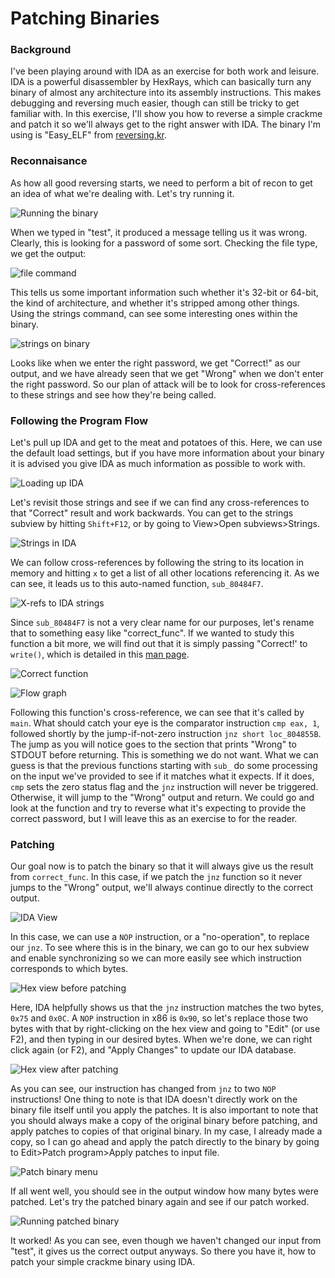 # Patching Binaries

### Background
I've been playing around with IDA as an exercise for both work and leisure. IDA is a powerful disassembler by HexRays, which can basically turn any binary of almost any architecture into its assembly instructions. This makes debugging and reversing much easier, though can still be tricky to get familiar with. In this exercise, I'll show you how to reverse a simple crackme and patch it so we'll always get to the right answer with IDA. The binary I'm using is "Easy_ELF" from [reversing.kr](http://reversing.kr).


### Reconnaisance
As how all good reversing starts, we need to perform a bit of recon to get an idea of what we're dealing with. Let's try running it.

![Running the binary](https://github.com/quickbrownfox319/quickbrownfox319.github.io/raw/master/images/patching_ida/easy-elf-run.png)

When we typed in "test", it produced a message telling us it was wrong. Clearly, this is looking for a password of some sort. Checking the file type, we get the output:

![file command](https://github.com/quickbrownfox319/quickbrownfox319.github.io/raw/master/images/patching_ida/file-easy-elf.png)


This tells us some important information such whether it's 32-bit or 64-bit, the kind of architecture, and whether it's stripped among other things. Using the strings command, can see some interesting ones within the binary.

![strings on binary](https://github.com/quickbrownfox319/quickbrownfox319.github.io/raw/master/images/patching_ida/strings-easy-elf.png)

Looks like when we enter the right password, we get "Correct!" as our output, and we have already seen that we get "Wrong" when we don't enter the right password. So our plan of attack will be to look for cross-references to these strings and see how they're being called.

### Following the Program Flow
Let's pull up IDA and get to the meat and potatoes of this. Here, we can use the default load settings, but if you have more information about your binary it is advised you give IDA as much information as possible to work with.

![Loading up IDA](https://github.com/quickbrownfox319/quickbrownfox319.github.io/raw/master/images/patching_ida/ida-load-binary.png)

Let's revisit those strings and see if we can find any cross-references to that "Correct" result and work backwards. You can get to the strings subview by hitting `Shift+F12`, or by going to View>Open subviews>Strings.

![Strings in IDA](https://github.com/quickbrownfox319/quickbrownfox319.github.io/raw/master/images/patching_ida/ida-strings.png)

We can follow cross-references by following the string to its location in memory and hitting `x` to get a list of all other locations referencing it. As we can see, it leads us to this auto-named function, `sub_80484F7`.

![X-refs to IDA strings](https://github.com/quickbrownfox319/quickbrownfox319.github.io/raw/master/images/patching_ida/ida-strings-xref.png)

Since `sub_80484F7` is not a very clear name for our purposes, let's rename that to something easy like "correct_func". If we wanted to study this function a bit more, we will find out that it is simply passing "Correct!' to `write()`, which is detailed in this [man page](http://man7.org/linux/man-pages/man2/write.2.html).

![Correct function](https://github.com/quickbrownfox319/quickbrownfox319.github.io/raw/master/images/patching_ida/ida-correct-func.png)

![Flow graph](https://github.com/quickbrownfox319/quickbrownfox319.github.io/raw/master/images/patching_ida/ida-main-func.png)

Following this function's cross-reference, we can see that it's called by `main`. What should catch your eye is the comparator instruction `cmp eax, 1`, followed shortly by the jump-if-not-zero instruction `jnz short loc_804855B`. The jump as you will notice goes to the section that prints "Wrong" to STDOUT before returning. This is something we do not want. What we can guess is that the previous functions starting with `sub_` do some processing on the input we've provided to see if it matches what it expects. If it does, `cmp` sets the zero status flag and the `jnz` instruction will never be triggered. Otherwise, it will jump to the "Wrong" output and return. We could go and look at the function and try to reverse what it's expecting to provide the correct password, but I will leave this as an exercise to for the reader.

### Patching
Our goal now is to patch the binary so that it will always give us the result from `correct_func`. In this case, if we patch the `jnz` function so it never jumps to the "Wrong" output, we'll always continue directly to the correct output.

![IDA View](https://github.com/quickbrownfox319/quickbrownfox319.github.io/raw/master/images/patching_ida/ida-view.png)

In this case, we can use a `NOP` instruction, or a "no-operation", to replace our `jnz`. To see where this is in the binary, we can go to our hex subview and enable synchronizing so we can more easily see which instruction corresponds to which bytes.

![Hex view before patching](https://github.com/quickbrownfox319/quickbrownfox319.github.io/raw/master/images/patching_ida/pre-patch.png)

Here, IDA helpfully shows us that the `jnz` instruction matches the two bytes, `0x75` and `0x0C`. A `NOP` instruction in x86 is `0x90`, so let's replace those two bytes with that by right-clicking on the hex view and going to "Edit" (or use F2), and then typing in our desired bytes. When we're done, we can right click again (or F2), and "Apply Changes" to update our IDA database.

![Hex view after patching](https://github.com/quickbrownfox319/quickbrownfox319.github.io/raw/master/images/patching_ida/post-patch.png)

As you can see, our instruction has changed from `jnz` to two `NOP` instructions! One thing to note is that IDA doesn't directly work on the binary file itself until you apply the patches. It is also important to note that you should always make a copy of the original binary before patching, and apply patches to copies of that original binary. In my case, I already made a copy, so I can go ahead and apply the patch directly to the binary by going to Edit>Patch program>Apply patches to input file.

![Patch binary menu](https://github.com/quickbrownfox319/quickbrownfox319.github.io/raw/master/images/patching_ida/apply-patch-screen.png)

If all went well, you should see in the output window how many bytes were patched. Let's try the patched binary again and see if our patch worked.

![Running patched binary](https://github.com/quickbrownfox319/quickbrownfox319.github.io/raw/master/images/patching_ida/run-patched-binary.png)

It worked! As you can see, even though we haven't changed our input from "test", it gives us the correct output anyways. So there you have it, how to patch your simple crackme binary using IDA.
